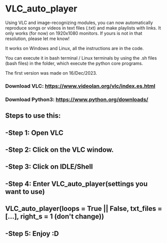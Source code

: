 # VLC_auto_player
Using VLC and image-recognizing modules, you can now automatically reproduce songs or videos in text files (.txt) and make playlists with links.
It only works (for now) on 1920x1080 monitors. If yours is not in that resolution, please let me know!

It works on Windows and Linux, all the instructions are in the code.

You can execute it in bash terminal / Linux terminals by using the .sh files (bash files) in the folder, which execute the python core programs.

The first version was made on 16/Dec/2023.

###
### Download VLC: https://www.videolan.org/vlc/index.es.html
###

###
### Download Python3: https://www.python.org/downloads/
###

##  Steps to use this:
##    -Step 1: Open VLC
##    -Step 2: Click on the VLC window.
##    -Step 3: Click on IDLE/Shell
##    -Step 4: Enter VLC_auto_player(settings you want to use)
##              VLC_auto_player(loops = True || False, txt_files = [...], right_s = 1 (don't change))
##    -Step 5: Enjoy :D
